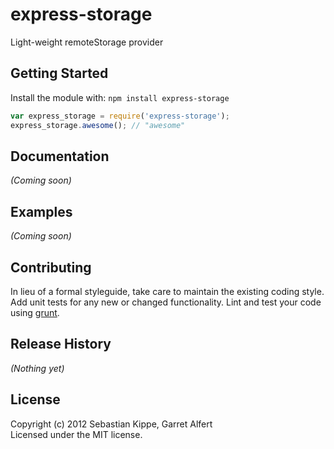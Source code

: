 # express-storage

Light-weight remoteStorage provider

## Getting Started
Install the module with: `npm install express-storage`

```javascript
var express_storage = require('express-storage');
express_storage.awesome(); // "awesome"
```

## Documentation
_(Coming soon)_

## Examples
_(Coming soon)_

## Contributing
In lieu of a formal styleguide, take care to maintain the existing coding style. Add unit tests for any new or changed functionality. Lint and test your code using [grunt](https://github.com/cowboy/grunt).

## Release History
_(Nothing yet)_

## License
Copyright (c) 2012 Sebastian Kippe, Garret Alfert  
Licensed under the MIT license.
